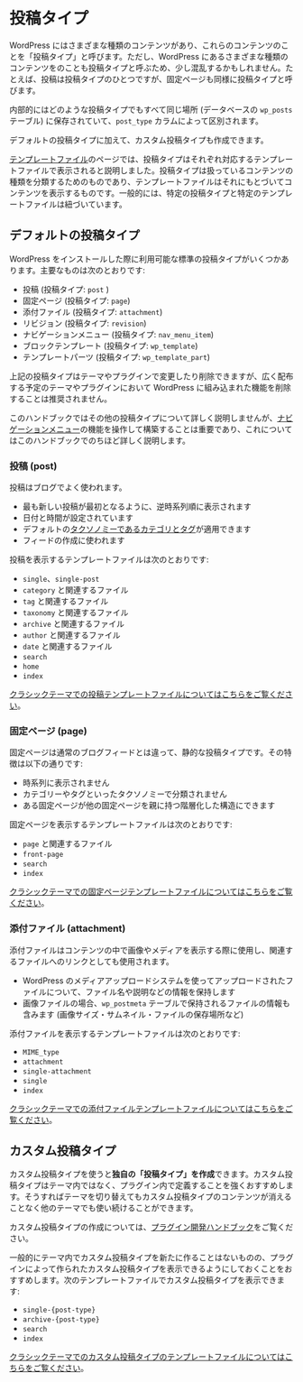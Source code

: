 <!--
# Post Types
-->
# 投稿タイプ

<!--
There are many different types of content in WordPress. These content types are normally described as Post Types, which may be a little confusing since it refers to all different types of content in WordPress. For example, a post is a specific Post Type, and so is a page.
-->
WordPress にはさまざまな種類のコンテンツがあり、これらのコンテンツのことを「投稿タイプ」と呼びます。ただし、WordPress にあるさまざまな種類のコンテンツをのことも投稿タイプと呼ぶため、少し混乱するかもしれません。たとえば、投稿は投稿タイプのひとつですが、固定ページも同様に投稿タイプと呼びます。

<!--
Internally, all of the Post Types are stored in the same place — in the wp\_posts database table — but are differentiated by a database column called post\_type.
-->
内部的にはどのような投稿タイプでもすべて同じ場所 (データベースの `wp_posts` テーブル) に保存されていて、`post_type` カラムによって区別されます。

<!--
In addition to the default Post Types, you can also create Custom Post Types.
-->
デフォルトの投稿タイプに加えて、カスタム投稿タイプも作成できます。

<!--
The [Template files](https://developer.wordpress.org/themes/basics/template-files/) page briefly mentioned that different Post Types are displayed by different Template files.  As the whole purpose of a Template file is to display content a certain way, the Post Types purpose is to categorize what type of content you are dealing with. Generally speaking, certain Post Types are tied to certain template files.
-->
[テンプレートファイル](https://developer.wordpress.org/themes/basics/template-files/)のページでは、投稿タイプはそれぞれ対応するテンプレートファイルで表示されると説明しました。投稿タイプは扱っているコンテンツの種類を分類するためのものであり、テンプレートファイルはそれにもとづいてコンテンツを表示するものです。一般的には、特定の投稿タイプと特定のテンプレートファイルは紐づいています。

<!--
## Default Post Types
-->
## デフォルトの投稿タイプ

<!--
There are several default Post Types readily available to users or internally used by the WordPress installation. The most common are:
-->
WordPress をインストールした際に利用可能な標準の投稿タイプがいくつかあります。主要なものは次のとおりです:

<!--
*   Post (Post Type: ‘post’)
*   Page (Post Type: ‘page’)
*   Attachment (Post Type: ‘attachment’)
*   Revision (Post Type: ‘revision’)
*   Navigation menu (Post Type: ‘nav\_menu\_item’)
*   Block templates (Post Type: ‘wp\_template’)
*   Template parts (Post Type: ‘wp\_template\_part’)
-->
*   投稿 (投稿タイプ: `post` )
*   固定ページ (投稿タイプ: `page`)
*   添付ファイル (投稿タイプ: `attachment`)
*   リビジョン (投稿タイプ: `revision`)
*   ナビゲーションメニュー (投稿タイプ: `nav_menu_item`)
*   ブロックテンプレート (投稿タイプ: `wp_template`)
*   テンプレートパーツ (投稿タイプ: `wp_template_part`)

<!--
The Post Types above can be modified and removed by a plugin or theme, but it’s not recommended that you remove built-in functionality for a widely-distributed theme or plugin.
-->
上記の投稿タイプはテーマやプラグインで変更したり削除できますが、広く配布する予定のテーマやプラグインにおいて WordPress に組み込まれた機能を削除することは推奨されません。

<!--
It’s out of the scope of this handbook to explain other post types in detail. However, it is important to note that you will interact with and build the functionality of [navigation menus](https://developer.wordpress.org/themes/functionality/navigation-menus/) and that will be detailed later in this handbook.
-->
このハンドブックではその他の投稿タイプについて詳しく説明しませんが、[ナビゲーションメニュー](https://developer.wordpress.org/themes/functionality/navigation-menus/)の機能を操作して構築することは重要であり、これについてはこのハンドブックでのちほど詳しく説明します。

<!--
### Post
-->
### 投稿 (post)

<!--
Posts are used in blogs. They are:
-->
投稿はブログでよく使われます。

<!--
*   displayed in reverse sequential order by time, with the newest post first
*   have a date and time stamp
*   may have the default [taxonomies of categories and tags](https://developer.wordpress.org/themes/functionality/categories-tags-custom-taxonomies/) applied
*   are used for creating feeds
-->
*   最も新しい投稿が最初となるように、逆時系列順に表示されます
*   日付と時間が設定されています
*   デフォルトの[タクソノミーであるカテゴリとタグ](https://developer.wordpress.org/themes/functionality/categories-tags-custom-taxonomies/)が適用できます
*   フィードの作成に使われます

<!--
The template files that display the Post post type are:
-->
投稿を表示するテンプレートファイルは次のとおりです:

<!--
*   `singl`e and `single-post`
*   `category` and all its iterations
*   `tag` and all its iterations
*   `taxonomy` and all its iterations
*   `archive` and all its iterations
*   `author` and all its iterations
*   `date` and all its iterations
*   `search`
*   `home`
*   `index`
-->
*   `single`、`single-post`
*   `category` と関連するファイル
*   `tag` と関連するファイル
*   `taxonomy` と関連するファイル
*   `archive` と関連するファイル
*   `author` と関連するファイル
*   `date` と関連するファイル
*   `search`
*   `home`
*   `index`

<!--
[Read more about Post Template Files in classic themes](https://developer.wordpress.org/themes/template-files-section/post-template-files/).
-->
[クラシックテーマでの投稿テンプレートファイルについてはこちらをご覧ください](https://developer.wordpress.org/themes/template-files-section/post-template-files/)。

<!--
### Page
-->
### 固定ページ (page)

<!--
Pages are a static Post Type, outside of the normal blog stream/feed. Their features are:
-->
固定ページは通常のブログフィードとは違って、静的な投稿タイプです。その特徴は以下の通りです:

<!--
*   non-time dependent and without a time stamp
*   are not organized using the categories and/or tags taxonomies
*   can be organized in a hierarchical structure — i.e. pages can be parents/children of other pages
-->
*   時系列に表示されません
*   カテゴリーやタグといったタクソノミーで分類されません
*   ある固定ページが他の固定ページを親に持つ階層化した構造にできます

<!--
The template files that display the Page post type are:
-->
固定ページを表示するテンプレートファイルは次のとおりです:

<!--
*   `page` and all its iterations
*   `front-page`
*   `search`
*   `index`
-->
*   `page` と関連するファイル
*   `front-page`
*   `search`
*   `index`

<!--
[Read more about Page Template Files in classic themes](https://developer.wordpress.org/themes/template-files-section/page-template-files/).
-->
[クラシックテーマでの固定ページテンプレートファイルについてはこちらをご覧ください](https://developer.wordpress.org/themes/template-files-section/page-template-files/)。

<!--
### Attachment
-->
### 添付ファイル (attachment)

<!--
Attachments are commonly used to display images or media in content, and may also be used to link to relevant files. Their features are:
-->
添付ファイルはコンテンツの中で画像やメディアを表示する際に使用し、関連するファイルへのリンクとしても使用されます。

<!--
*   contain information (such as name or description) about files uploaded through the media upload system
*   for images, this includes metadata information stored in the wp\_postmeta table (including size, thumbnails, location, etc)
-->
*   WordPress のメディアアップロードシステムを使ってアップロードされたファイルについて、ファイル名や説明などの情報を保持します
*   画像ファイルの場合、`wp_postmeta` テーブルで保持されるファイルの情報も含みます (画像サイズ・サムネイル・ファイルの保存場所など)

<!--
The template files that display the Attachment post type are:
-->
添付ファイルを表示するテンプレートファイルは次のとおりです:

*   `MIME_type`
*   `attachment`
*   `single-attachment`
*   `single`
*   `index`

<!--
[Read more about Attachment Template Files in classic themes](https://developer.wordpress.org/themes/template-files-section/attachment-template-files/).
-->
[クラシックテーマでの添付ファイルテンプレートファイルについてはこちらをご覧ください](https://developer.wordpress.org/themes/template-files-section/attachment-template-files/)。

<!--
## Custom Post Types
-->
## カスタム投稿タイプ

<!--
Using Custom Post Types, you can **create your own post type**. It is not recommend that you place this functionality in your theme. This type of functionality should be placed/created in a plugin. This ensures the portability of your user’s content, and that if the theme is changed the content stored in the Custom Post Types won’t disappear.
-->
カスタム投稿タイプを使うと**独自の「投稿タイプ」を作成**できます。カスタム投稿タイプはテーマ内ではなく、プラグイン内で定義することを強くおすすめします。そうすればテーマを切り替えてもカスタム投稿タイプのコンテンツが消えることなく他のテーマでも使い続けることができます。

<!--
You can learn more about [creating custom post types in the WordPress Plugin Developer Handbook](https://developer.wordpress.org/plugins/post-types/registering-custom-post-types/).
-->
カスタム投稿タイプの作成については、[プラグイン開発ハンドブック](https://developer.wordpress.org/plugins/post-types/registering-custom-post-types/)をご覧ください。

<!--
While you generally won’t develop Custom Post Types in your theme, you may want to code ways to display Custom Post Types that were created by a plugin.  The following templates can display Custom post types:
-->
一般的にテーマ内でカスタム投稿タイプを新たに作ることはないものの、プラグインによって作られたカスタム投稿タイプを表示できるようにしておくことをおすすめします。次のテンプレートファイルでカスタム投稿タイプを表示できます:

*   `single-{post-type}`
*   `archive-{post-type}`
*   `search`
*   `index`

<!--
[Read more about Custom Post Type Templates in classic themes](https://developer.wordpress.org/themes/template-files-section/custom-post-type-template-files/).
-->
[クラシックテーマでのカスタム投稿タイプのテンプレートファイルについてはこちらをご覧ください](https://developer.wordpress.org/themes/template-files-section/custom-post-type-template-files/)。
